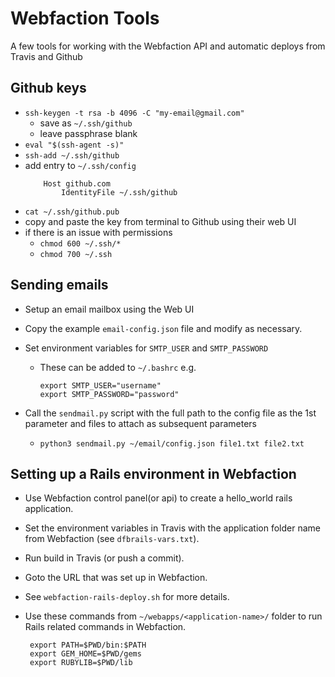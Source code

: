 # Webfaction Tools

A few tools for working with the Webfaction API and automatic deploys from Travis and Github

## Github keys

  - `ssh-keygen -t rsa -b 4096 -C "my-email@gmail.com"`
    - save as `~/.ssh/github`
    - leave passphrase blank
  - `eval "$(ssh-agent -s)"`
  - `ssh-add ~/.ssh/github`
  - add entry to `~/.ssh/config`
    ```
        Host github.com
            IdentityFile ~/.ssh/github
    ```
  - `cat ~/.ssh/github.pub`
  - copy and paste the key from terminal to Github using their web UI
  - if there is an issue with permissions
    - `chmod 600 ~/.ssh/*`
    - `chmod 700 ~/.ssh`  

## Sending emails

  - Setup an email mailbox using the Web UI

  - Copy the example `email-config.json` file and modify as necessary.

  - Set environment variables for `SMTP_USER` and `SMTP_PASSWORD`
    - These can be added to `~/.bashrc` e.g.

       `export SMTP_USER="username"`<br>
       `export SMTP_PASSWORD="password"`

  - Call the `sendmail.py` script with the full path to the config file as the 1st parameter and files to attach as subsequent parameters
    - `python3 sendmail.py ~/email/config.json file1.txt file2.txt`

## Setting up a Rails environment in Webfaction

 - Use Webfaction control panel(or api) to create a hello_world rails application.

 - Set the environment variables in Travis with the application folder name from Webfaction (see `dfbrails-vars.txt`).

 - Run build in Travis (or push a commit).

 - Goto the URL that was set up in Webfaction.

 - See `webfaction-rails-deploy.sh` for more details.

 - Use these commands from `~/webapps/<application-name>/` folder to run Rails related commands in Webfaction.
    ```
     export PATH=$PWD/bin:$PATH
     export GEM_HOME=$PWD/gems
     export RUBYLIB=$PWD/lib
     ```
